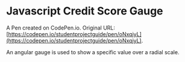 # Javascript Credit Score Gauge

A Pen created on CodePen.io. Original URL: [https://codepen.io/studentprojectguide/pen/oNxqjyL](https://codepen.io/studentprojectguide/pen/oNxqjyL).

An angular gauge is used to show a specific value over a radial scale.
